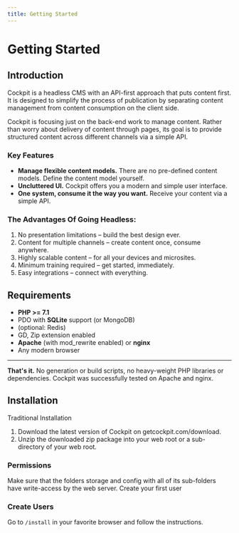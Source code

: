```yaml
---
title: Getting Started
---
```


# Getting Started

## Introduction

Cockpit is a headless CMS with an API-first approach that puts content first. It is designed to simplify the process of publication by separating content management from content consumption on the client side.

Cockpit is focusing just on the back-end work to manage content. Rather than worry about delivery of content through pages, its goal is to provide structured content across different channels via a simple API.

### Key Features

* **Manage flexible content models.** There are no pre-defined content models. Define the content model yourself.
* **Uncluttered UI.** Cockpit offers you a modern and simple user interface.
* **One system, consume it the way you want.** Receive your content via a simple API.


### The Advantages Of Going Headless:

1. No presentation limitations – build the best design ever.
2. Content for multiple channels – create content once, consume anywhere.
3. Highly scalable content – for all your devices and microsites.
4. Minimum training required – get started, immediately.
5. Easy integrations – connect with everything.


## Requirements


* **PHP >= 7.1**
* PDO with **SQLite** support (or MongoDB)
* (optional: Redis)
* GD, Zip extension enabled
* **Apache** (with mod_rewrite enabled) or **nginx**
* Any modern browser

------------------

**That's it.** No generation or build scripts, no heavy-weight PHP libraries or dependencies. Cockpit was successfully tested on Apache and nginx.

## Installation

Traditional Installation

1. Download the latest version of Cockpit on getcockpit.com/download.
2. Unzip the downloaded zip package into your web root or a sub-directory of your web root.

### Permissions

Make sure that the folders storage and config with all of its sub-folders have write-access by the web server.
Create your first user

### Create Users

Go to `/install` in your favorite browser and follow the instructions.